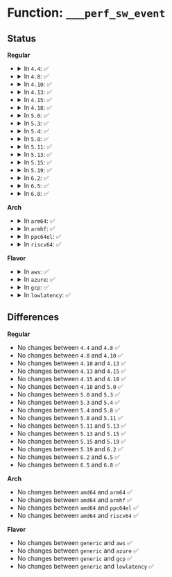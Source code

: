 # Function: <code>___perf_sw_event</code>

## Status
<b>Regular</b>
<ul>
<li>
<details>
<summary>In <code>4.4</code>: ✅</summary>

```c
void ___perf_sw_event(u32 event_id, u64 nr, struct pt_regs *regs, u64 addr);
```

**Collision:** Unique Global

**Inline:** No

**Transformation:** False

**Instances:**

```
In kernel/events/core.c (ffffffff81184560)
Location: kernel/events/core.c:6703
Inline: False
Direct callers:
  - kernel/sched/core.c:finish_task_switch
  - kernel/sched/core.c:__schedule
  - kernel/events/core.c:__perf_sw_event
```
**Symbols:**

```
ffffffff81184560-ffffffff811846b2: ___perf_sw_event (STB_GLOBAL)
```
</details>
</li>
<li>
<details>
<summary>In <code>4.8</code>: ✅</summary>

```c
void ___perf_sw_event(u32 event_id, u64 nr, struct pt_regs *regs, u64 addr);
```

**Collision:** Unique Global

**Inline:** No

**Transformation:** False

**Instances:**

```
In kernel/events/core.c (ffffffff811962d0)
Location: kernel/events/core.c:7297
Inline: False
Direct callers:
  - kernel/sched/core.c:__schedule
  - kernel/sched/core.c:finish_task_switch
  - kernel/events/core.c:__perf_sw_event
```
**Symbols:**

```
ffffffff811962d0-ffffffff81196422: ___perf_sw_event (STB_GLOBAL)
```
</details>
</li>
<li>
<details>
<summary>In <code>4.10</code>: ✅</summary>

```c
void ___perf_sw_event(u32 event_id, u64 nr, struct pt_regs *regs, u64 addr);
```

**Collision:** Unique Global

**Inline:** No

**Transformation:** False

**Instances:**

```
In kernel/events/core.c (ffffffff811a5d50)
Location: kernel/events/core.c:7410
Inline: False
Direct callers:
  - kernel/sched/core.c:__schedule
  - kernel/sched/core.c:finish_task_switch
  - kernel/events/core.c:__perf_sw_event
```
**Symbols:**

```
ffffffff811a5d50-ffffffff811a5ea2: ___perf_sw_event (STB_GLOBAL)
```
</details>
</li>
<li>
<details>
<summary>In <code>4.13</code>: ✅</summary>

```c
void ___perf_sw_event(u32 event_id, u64 nr, struct pt_regs *regs, u64 addr);
```

**Collision:** Unique Global

**Inline:** No

**Transformation:** False

**Instances:**

```
In kernel/events/core.c (ffffffff811ad4e0)
Location: kernel/events/core.c:7633
Inline: False
Direct callers:
  - kernel/sched/core.c:__schedule
  - kernel/sched/core.c:finish_task_switch
  - kernel/events/core.c:__perf_sw_event
```
**Symbols:**

```
ffffffff811ad4e0-ffffffff811ad622: ___perf_sw_event (STB_GLOBAL)
```
</details>
</li>
<li>
<details>
<summary>In <code>4.15</code>: ✅</summary>

```c
void ___perf_sw_event(u32 event_id, u64 nr, struct pt_regs *regs, u64 addr);
```

**Collision:** Unique Global

**Inline:** No

**Transformation:** False

**Instances:**

```
In kernel/events/core.c (ffffffff811c1050)
Location: kernel/events/core.c:7630
Inline: False
Direct callers:
  - kernel/sched/core.c:__schedule
  - kernel/sched/core.c:finish_task_switch
  - kernel/events/core.c:__perf_sw_event
```
**Symbols:**

```
ffffffff811c1050-ffffffff811c1192: ___perf_sw_event (STB_GLOBAL)
```
</details>
</li>
<li>
<details>
<summary>In <code>4.18</code>: ✅</summary>

```c
void ___perf_sw_event(u32 event_id, u64 nr, struct pt_regs *regs, u64 addr);
```

**Collision:** Unique Global

**Inline:** No

**Transformation:** False

**Instances:**

```
In kernel/events/core.c (ffffffff811e13f0)
Location: kernel/events/core.c:8012
Inline: False
Direct callers:
  - kernel/sched/core.c:__schedule
  - kernel/sched/core.c:finish_task_switch
  - kernel/events/core.c:__perf_sw_event
```
**Symbols:**

```
ffffffff811e13f0-ffffffff811e1509: ___perf_sw_event (STB_GLOBAL)
```
</details>
</li>
<li>
<details>
<summary>In <code>5.0</code>: ✅</summary>

```c
void ___perf_sw_event(u32 event_id, u64 nr, struct pt_regs *regs, u64 addr);
```

**Collision:** Unique Global

**Inline:** No

**Transformation:** False

**Instances:**

```
In kernel/events/core.c (ffffffff811f1850)
Location: kernel/events/core.c:8021
Inline: False
Direct callers:
  - kernel/sched/core.c:__schedule
  - kernel/sched/core.c:finish_task_switch
  - kernel/events/core.c:__perf_sw_event
```
**Symbols:**

```
ffffffff811f1850-ffffffff811f1969: ___perf_sw_event (STB_GLOBAL)
```
</details>
</li>
<li>
<details>
<summary>In <code>5.3</code>: ✅</summary>

```c
void ___perf_sw_event(u32 event_id, u64 nr, struct pt_regs *regs, u64 addr);
```

**Collision:** Unique Global

**Inline:** No

**Transformation:** False

**Instances:**

```
In kernel/events/core.c (ffffffff81209400)
Location: kernel/events/core.c:8325
Inline: False
Direct callers:
  - kernel/sched/core.c:__schedule
  - kernel/sched/core.c:finish_task_switch
  - kernel/events/core.c:__perf_sw_event
```
**Symbols:**

```
ffffffff81209400-ffffffff8120952c: ___perf_sw_event (STB_GLOBAL)
```
</details>
</li>
<li>
<details>
<summary>In <code>5.4</code>: ✅</summary>

```c
void ___perf_sw_event(u32 event_id, u64 nr, struct pt_regs *regs, u64 addr);
```

**Collision:** Unique Global

**Inline:** No

**Transformation:** False

**Instances:**

```
In kernel/events/core.c (ffffffff81216770)
Location: kernel/events/core.c:8441
Inline: False
Direct callers:
  - kernel/sched/core.c:__schedule
  - kernel/sched/core.c:finish_task_switch
  - kernel/events/core.c:__perf_sw_event
```
**Symbols:**

```
ffffffff81216770-ffffffff8121689c: ___perf_sw_event (STB_GLOBAL)
```
</details>
</li>
<li>
<details>
<summary>In <code>5.8</code>: ✅</summary>

```c
void ___perf_sw_event(u32 event_id, u64 nr, struct pt_regs *regs, u64 addr);
```

**Collision:** Unique Global

**Inline:** No

**Transformation:** False

**Instances:**

```
In kernel/events/core.c (ffffffff81242680)
Location: kernel/events/core.c:8991
Inline: False
Direct callers:
  - kernel/sched/core.c:finish_task_switch
  - kernel/sched/core.c:prepare_task_switch
  - kernel/events/core.c:__perf_sw_event
```
**Symbols:**

```
ffffffff81242680-ffffffff8124279f: ___perf_sw_event (STB_GLOBAL)
```
</details>
</li>
<li>
<details>
<summary>In <code>5.11</code>: ✅</summary>

```c
void ___perf_sw_event(u32 event_id, u64 nr, struct pt_regs *regs, u64 addr);
```

**Collision:** Unique Global

**Inline:** No

**Transformation:** False

**Instances:**

```
In kernel/events/core.c (ffffffff8124ce70)
Location: kernel/events/core.c:9257
Inline: False
Direct callers:
  - kernel/sched/core.c:prepare_task_switch
  - kernel/events/core.c:__perf_sw_event
```
**Symbols:**

```
ffffffff8124ce70-ffffffff8124cefa: ___perf_sw_event (STB_GLOBAL)
```
</details>
</li>
<li>
<details>
<summary>In <code>5.13</code>: ✅</summary>

```c
void ___perf_sw_event(u32 event_id, u64 nr, struct pt_regs *regs, u64 addr);
```

**Collision:** Unique Global

**Inline:** No

**Transformation:** False

**Instances:**

```
In kernel/events/core.c (ffffffff812514d0)
Location: kernel/events/core.c:9387
Inline: False
Direct callers:
  - kernel/sched/core.c:prepare_task_switch
  - kernel/sched/core.c:prepare_task_switch
  - kernel/events/core.c:__perf_sw_event
```
**Symbols:**

```
ffffffff812514d0-ffffffff812515f4: ___perf_sw_event (STB_GLOBAL)
```
</details>
</li>
<li>
<details>
<summary>In <code>5.15</code>: ✅</summary>

```c
void ___perf_sw_event(u32 event_id, u64 nr, struct pt_regs *regs, u64 addr);
```

**Collision:** Unique Global

**Inline:** No

**Transformation:** False

**Instances:**

```
In kernel/events/core.c (ffffffff8128c2d0)
Location: kernel/events/core.c:9506
Inline: False
Direct callers:
  - kernel/sched/core.c:prepare_task_switch
  - kernel/sched/core.c:prepare_task_switch
  - kernel/events/core.c:__perf_sw_event
```
**Symbols:**

```
ffffffff8128c2d0-ffffffff8128c3f4: ___perf_sw_event (STB_GLOBAL)
```
</details>
</li>
<li>
<details>
<summary>In <code>5.19</code>: ✅</summary>

```c
void ___perf_sw_event(u32 event_id, u64 nr, struct pt_regs *regs, u64 addr);
```

**Collision:** Unique Global

**Inline:** No

**Transformation:** False

**Instances:**

```
In kernel/events/core.c (ffffffff812e0e30)
Location: kernel/events/core.c:9441
Inline: False
Direct callers:
  - kernel/sched/core.c:prepare_task_switch
  - kernel/sched/core.c:prepare_task_switch
  - kernel/events/core.c:__perf_sw_event
```
**Symbols:**

```
ffffffff812e0e30-ffffffff812e0f84: ___perf_sw_event (STB_GLOBAL)
```
</details>
</li>
<li>
<details>
<summary>In <code>6.2</code>: ✅</summary>

```c
void ___perf_sw_event(u32 event_id, u64 nr, struct pt_regs *regs, u64 addr);
```

**Collision:** Unique Global

**Inline:** No

**Transformation:** False

**Instances:**

```
In kernel/events/core.c (ffffffff81349330)
Location: kernel/events/core.c:9766
Inline: False
Direct callers:
  - kernel/sched/core.c:prepare_task_switch
  - kernel/sched/core.c:prepare_task_switch
  - kernel/events/core.c:__perf_sw_event
```
**Symbols:**

```
ffffffff81349330-ffffffff81349476: ___perf_sw_event (STB_GLOBAL)
```
</details>
</li>
<li>
<details>
<summary>In <code>6.5</code>: ✅</summary>

```c
void ___perf_sw_event(u32 event_id, u64 nr, struct pt_regs *regs, u64 addr);
```

**Collision:** Unique Global

**Inline:** No

**Transformation:** False

**Instances:**

```
In kernel/events/core.c (ffffffff8137a330)
Location: kernel/events/core.c:9795
Inline: False
Direct callers:
  - kernel/sched/core.c:prepare_task_switch
  - kernel/sched/core.c:prepare_task_switch
  - kernel/events/core.c:__perf_sw_event
```
**Symbols:**

```
ffffffff8137a330-ffffffff8137a482: ___perf_sw_event (STB_GLOBAL)
```
</details>
</li>
<li>
<details>
<summary>In <code>6.8</code>: ✅</summary>

```c
void ___perf_sw_event(u32 event_id, u64 nr, struct pt_regs *regs, u64 addr);
```

**Collision:** Unique Global

**Inline:** No

**Transformation:** False

**Instances:**

```
In kernel/events/core.c (ffffffff813a3530)
Location: kernel/events/core.c:9865
Inline: False
Direct callers:
  - kernel/sched/core.c:prepare_task_switch
  - kernel/sched/core.c:prepare_task_switch
  - kernel/events/core.c:__perf_sw_event
```
**Symbols:**

```
ffffffff813a3530-ffffffff813a3682: ___perf_sw_event (STB_GLOBAL)
```
</details>
</li>
</ul>
<b>Arch</b>
<ul>
<li>
<details>
<summary>In <code>arm64</code>: ✅</summary>

```c
void ___perf_sw_event(u32 event_id, u64 nr, struct pt_regs *regs, u64 addr);
```

**Collision:** Unique Global

**Inline:** No

**Transformation:** False

**Instances:**

```
In kernel/events/core.c (ffff8000102a0cf8)
Location: kernel/events/core.c:8441
Inline: False
Direct callers:
  - kernel/sched/core.c:__schedule
  - kernel/sched/core.c:finish_task_switch
  - kernel/events/core.c:__perf_sw_event
```
**Symbols:**

```
ffff8000102a0cf8-ffff8000102a0e20: ___perf_sw_event (STB_GLOBAL)
```
</details>
</li>
<li>
<details>
<summary>In <code>armhf</code>: ✅</summary>

```c
void ___perf_sw_event(u32 event_id, u64 nr, struct pt_regs *regs, u64 addr);
```

**Collision:** Unique Global

**Inline:** No

**Transformation:** False

**Instances:**

```
In kernel/events/core.c (c04d0d28)
Location: kernel/events/core.c:8441
Inline: False
Direct callers:
  - kernel/sched/core.c:__schedule
  - kernel/sched/core.c:finish_task_switch
  - kernel/events/core.c:__perf_sw_event
```
**Symbols:**

```
c04d0d28-c04d0eac: ___perf_sw_event (STB_GLOBAL)
```
</details>
</li>
<li>
<details>
<summary>In <code>ppc64el</code>: ✅</summary>

```c
void ___perf_sw_event(u32 event_id, u64 nr, struct pt_regs *regs, u64 addr);
```

**Collision:** Unique Global

**Inline:** No

**Transformation:** False

**Instances:**

```
In kernel/events/core.c (c0000000003528c0)
Location: kernel/events/core.c:8441
Inline: False
Direct callers:
  - kernel/sched/core.c:__schedule
  - kernel/sched/core.c:finish_task_switch
  - kernel/events/core.c:__perf_sw_event
```
**Symbols:**

```
c0000000003528c0-c000000000352a98: ___perf_sw_event (STB_GLOBAL)
```
</details>
</li>
<li>
<details>
<summary>In <code>riscv64</code>: ✅</summary>

```c
void ___perf_sw_event(u32 event_id, u64 nr, struct pt_regs *regs, u64 addr);
```

**Collision:** Unique Global

**Inline:** No

**Transformation:** False

**Instances:**

```
In kernel/events/core.c (ffffffe0001cfdc8)
Location: kernel/events/core.c:8441
Inline: False
Direct callers:
  - kernel/sched/core.c:__schedule
  - kernel/sched/core.c:finish_task_switch
  - kernel/events/core.c:__perf_sw_event
```
**Symbols:**

```
ffffffe0001cfdc8-ffffffe0001cfee0: ___perf_sw_event (STB_GLOBAL)
```
</details>
</li>
</ul>
<b>Flavor</b>
<ul>
<li>
<details>
<summary>In <code>aws</code>: ✅</summary>

```c
void ___perf_sw_event(u32 event_id, u64 nr, struct pt_regs *regs, u64 addr);
```

**Collision:** Unique Global

**Inline:** No

**Transformation:** False

**Instances:**

```
In kernel/events/core.c (ffffffff8120edc0)
Location: kernel/events/core.c:8441
Inline: False
Direct callers:
  - kernel/sched/core.c:__schedule
  - kernel/sched/core.c:finish_task_switch
  - kernel/events/core.c:__perf_sw_event
```
**Symbols:**

```
ffffffff8120edc0-ffffffff8120eeec: ___perf_sw_event (STB_GLOBAL)
```
</details>
</li>
<li>
<details>
<summary>In <code>azure</code>: ✅</summary>

```c
void ___perf_sw_event(u32 event_id, u64 nr, struct pt_regs *regs, u64 addr);
```

**Collision:** Unique Global

**Inline:** No

**Transformation:** False

**Instances:**

```
In kernel/events/core.c (ffffffff81201b70)
Location: kernel/events/core.c:8441
Inline: False
Direct callers:
  - kernel/sched/core.c:__schedule
  - kernel/sched/core.c:finish_task_switch
  - kernel/events/core.c:__perf_sw_event
```
**Symbols:**

```
ffffffff81201b70-ffffffff81201c9c: ___perf_sw_event (STB_GLOBAL)
```
</details>
</li>
<li>
<details>
<summary>In <code>gcp</code>: ✅</summary>

```c
void ___perf_sw_event(u32 event_id, u64 nr, struct pt_regs *regs, u64 addr);
```

**Collision:** Unique Global

**Inline:** No

**Transformation:** False

**Instances:**

```
In kernel/events/core.c (ffffffff8120cb60)
Location: kernel/events/core.c:8441
Inline: False
Direct callers:
  - kernel/sched/core.c:__schedule
  - kernel/sched/core.c:finish_task_switch
  - kernel/events/core.c:__perf_sw_event
```
**Symbols:**

```
ffffffff8120cb60-ffffffff8120cc8c: ___perf_sw_event (STB_GLOBAL)
```
</details>
</li>
<li>
<details>
<summary>In <code>lowlatency</code>: ✅</summary>

```c
void ___perf_sw_event(u32 event_id, u64 nr, struct pt_regs *regs, u64 addr);
```

**Collision:** Unique Global

**Inline:** No

**Transformation:** False

**Instances:**

```
In kernel/events/core.c (ffffffff8121b9e0)
Location: kernel/events/core.c:8441
Inline: False
Direct callers:
  - kernel/sched/core.c:__schedule
  - kernel/sched/core.c:finish_task_switch
  - kernel/events/core.c:__perf_sw_event
```
**Symbols:**

```
ffffffff8121b9e0-ffffffff8121bb0d: ___perf_sw_event (STB_GLOBAL)
```
</details>
</li>
</ul>

## Differences
<b>Regular</b>
<ul>
<li>
No changes between <code>4.4</code> and <code>4.8</code> ✅
</li>
<li>
No changes between <code>4.8</code> and <code>4.10</code> ✅
</li>
<li>
No changes between <code>4.10</code> and <code>4.13</code> ✅
</li>
<li>
No changes between <code>4.13</code> and <code>4.15</code> ✅
</li>
<li>
No changes between <code>4.15</code> and <code>4.18</code> ✅
</li>
<li>
No changes between <code>4.18</code> and <code>5.0</code> ✅
</li>
<li>
No changes between <code>5.0</code> and <code>5.3</code> ✅
</li>
<li>
No changes between <code>5.3</code> and <code>5.4</code> ✅
</li>
<li>
No changes between <code>5.4</code> and <code>5.8</code> ✅
</li>
<li>
No changes between <code>5.8</code> and <code>5.11</code> ✅
</li>
<li>
No changes between <code>5.11</code> and <code>5.13</code> ✅
</li>
<li>
No changes between <code>5.13</code> and <code>5.15</code> ✅
</li>
<li>
No changes between <code>5.15</code> and <code>5.19</code> ✅
</li>
<li>
No changes between <code>5.19</code> and <code>6.2</code> ✅
</li>
<li>
No changes between <code>6.2</code> and <code>6.5</code> ✅
</li>
<li>
No changes between <code>6.5</code> and <code>6.8</code> ✅
</li>
</ul>
<b>Arch</b>
<ul>
<li>
No changes between <code>amd64</code> and <code>arm64</code> ✅
</li>
<li>
No changes between <code>amd64</code> and <code>armhf</code> ✅
</li>
<li>
No changes between <code>amd64</code> and <code>ppc64el</code> ✅
</li>
<li>
No changes between <code>amd64</code> and <code>riscv64</code> ✅
</li>
</ul>
<b>Flavor</b>
<ul>
<li>
No changes between <code>generic</code> and <code>aws</code> ✅
</li>
<li>
No changes between <code>generic</code> and <code>azure</code> ✅
</li>
<li>
No changes between <code>generic</code> and <code>gcp</code> ✅
</li>
<li>
No changes between <code>generic</code> and <code>lowlatency</code> ✅
</li>
</ul>
